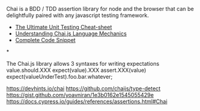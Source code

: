 Chai is a BDD / TDD assertion library for node and the browser that can be delightfully paired with any javascript testing framework.


* [The Ultimate Unit Testing Cheat-sheet](https://gist.github.com/yoavniran/1e3b0162e1545055429e)
* [Understanding Chai.js Language Mechanics](https://medium.com/building-ibotta/understanding-chai-js-language-mechanics-cc28e4c9604b)
* [Complete Code Snippet](https://www.chaijs.com/api/bdd/)

*[]()

The Chai.js library allows 3 syntaxes for writing expectations
value.should.XXX 
expect(value).XXX
assert.XXX(value)
expect(valueUnderTest).foo.bar.whatever;



https://devhints.io/chai
https://github.com/chaijs/type-detect
https://gist.github.com/yoavniran/1e3b0162e1545055429e
https://docs.cypress.io/guides/references/assertions.html#Chai
